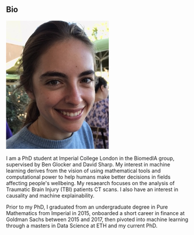## Bio
![My face](images/IMG_0266.jpg)

I am a PhD student at Imperial College London in the BiomedIA group, supervised by Ben Glocker and David Sharp. 
My interest in machine learning derives from the vision of using mathematical tools and computational power to help humans make better decisions in fields affecting people's wellbeing. My resaearch focuses on the analysis of Traumatic Brain Injury (TBI) patients CT scans. I also have an interest in causality and machine explainability. 

Prior to my PhD, I graduated from an undergraduate degree in Pure Mathematics from Imperial in 2015, onboarded a short career in finance at Goldman Sachs between 2015 and 2017, then pivoted into machine learning through a masters in Data Science at ETH and my current PhD.

